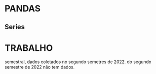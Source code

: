 # PANDAS


## Series 



# TRABALHO

semestral, dados coletados no segundo semetres de 2022.
do segundo semestre de 2022 não tem dados.



